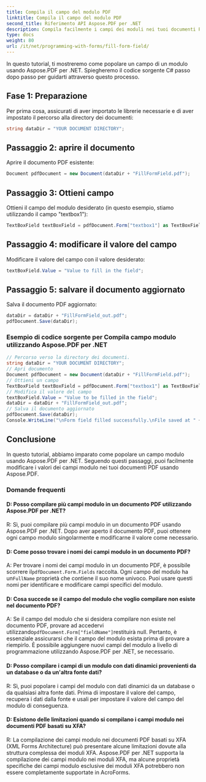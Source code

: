```yaml
---
title: Compila il campo del modulo PDF
linktitle: Compila il campo del modulo PDF
second_title: Riferimento API Aspose.PDF per .NET
description: Compila facilmente i campi dei moduli nei tuoi documenti PDF utilizzando Aspose.PDF per .NET.
type: docs
weight: 80
url: /it/net/programming-with-forms/fill-form-field/
---
```

In questo tutorial, ti mostreremo come popolare un campo di un modulo usando Aspose.PDF per .NET. Spiegheremo il codice sorgente C# passo dopo passo per guidarti attraverso questo processo.

## Fase 1: Preparazione

Per prima cosa, assicurati di aver importato le librerie necessarie e di aver impostato il percorso alla directory dei documenti:

```csharp
string dataDir = "YOUR DOCUMENT DIRECTORY";
```

## Passaggio 2: aprire il documento

Aprire il documento PDF esistente:

```csharp
Document pdfDocument = new Document(dataDir + "FillFormField.pdf");
```

## Passaggio 3: Ottieni campo

Ottieni il campo del modulo desiderato (in questo esempio, stiamo utilizzando il campo "textbox1"):

```csharp
TextBoxField textBoxField = pdfDocument.Form["textbox1"] as TextBoxField;
```

## Passaggio 4: modificare il valore del campo

Modificare il valore del campo con il valore desiderato:

```csharp
textBoxField.Value = "Value to fill in the field";
```

## Passaggio 5: salvare il documento aggiornato

Salva il documento PDF aggiornato:

```csharp
dataDir = dataDir + "FillFormField_out.pdf";
pdfDocument.Save(dataDir);
```

### Esempio di codice sorgente per Compila campo modulo utilizzando Aspose.PDF per .NET 
```csharp
// Percorso verso la directory dei documenti.
string dataDir = "YOUR DOCUMENT DIRECTORY";
// Apri documento
Document pdfDocument = new Document(dataDir + "FillFormField.pdf");
// Ottieni un campo
TextBoxField textBoxField = pdfDocument.Form["textbox1"] as TextBoxField;
// Modifica il valore del campo
textBoxField.Value = "Value to be filled in the field";
dataDir = dataDir + "FillFormField_out.pdf";
// Salva il documento aggiornato
pdfDocument.Save(dataDir);
Console.WriteLine("\nForm field filled successfully.\nFile saved at " + dataDir);
```

## Conclusione

In questo tutorial, abbiamo imparato come popolare un campo modulo usando Aspose.PDF per .NET. Seguendo questi passaggi, puoi facilmente modificare i valori dei campi modulo nei tuoi documenti PDF usando Aspose.PDF.

### Domande frequenti

#### D: Posso compilare più campi modulo in un documento PDF utilizzando Aspose.PDF per .NET?

R: Sì, puoi compilare più campi modulo in un documento PDF usando Aspose.PDF per .NET. Dopo aver aperto il documento PDF, puoi ottenere ogni campo modulo singolarmente e modificarne il valore come necessario.

#### D: Come posso trovare i nomi dei campi modulo in un documento PDF?

 A: Per trovare i nomi dei campi modulo in un documento PDF, è possibile scorrere il`pdfDocument.Form.Fields` raccolta. Ogni campo del modulo ha un`FullName` proprietà che contiene il suo nome univoco. Puoi usare questi nomi per identificare e modificare campi specifici del modulo.

#### D: Cosa succede se il campo del modulo che voglio compilare non esiste nel documento PDF?

 A: Se il campo del modulo che si desidera compilare non esiste nel documento PDF, provare ad accedervi utilizzando`pdfDocument.Form["fieldName"]`restituirà null. Pertanto, è essenziale assicurarsi che il campo del modulo esista prima di provare a riempirlo. È possibile aggiungere nuovi campi del modulo a livello di programmazione utilizzando Aspose.PDF per .NET, se necessario.

#### D: Posso compilare i campi di un modulo con dati dinamici provenienti da un database o da un'altra fonte dati?

R: Sì, puoi popolare i campi del modulo con dati dinamici da un database o da qualsiasi altra fonte dati. Prima di impostare il valore del campo, recupera i dati dalla fonte e usali per impostare il valore del campo del modulo di conseguenza.

#### D: Esistono delle limitazioni quando si compilano i campi modulo nei documenti PDF basati su XFA?

R: La compilazione dei campi modulo nei documenti PDF basati su XFA (XML Forms Architecture) può presentare alcune limitazioni dovute alla struttura complessa dei moduli XFA. Aspose.PDF per .NET supporta la compilazione dei campi modulo nei moduli XFA, ma alcune proprietà specifiche dei campi modulo esclusive dei moduli XFA potrebbero non essere completamente supportate in AcroForms.
